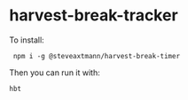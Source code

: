 # harvest-break-tracker

To install:

``` npm i -g @steveaxtmann/harvest-break-timer```

Then you can run it with:

```hbt```
